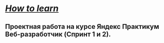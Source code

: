 # _[How to learn](https://#)_

## Проектная работа на курсе Яндекс Практикум Веб-разработчик (Cпринт 1 и 2).

